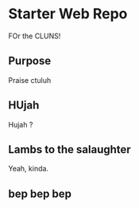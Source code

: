 # Starter Web Repo

FOr the CLUNS!

## Purpose

Praise ctuluh

## HUjah

Hujah ?

## Lambs to the salaughter

Yeah, kinda.

## bep bep bep